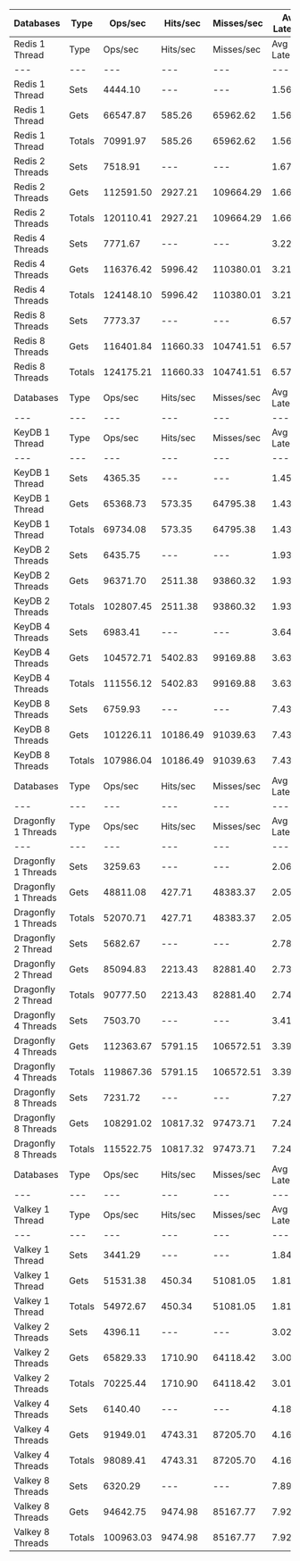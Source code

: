 | Databases | Type | Ops/sec | Hits/sec | Misses/sec | Avg Latency | p50 Latency | p99 Latency | p99.9 Latency | KB/sec |
| --- | --- | --- | --- | --- | --- | --- | --- | --- | --- |
| Redis 1 Thread | Type | Ops/sec | Hits/sec | Misses/sec | Avg Latency | p50 Latency | p99 Latency | p99.9 Latency | KB/sec |
| --- | --- | --- | --- | --- | --- | --- | --- | --- | --- |
Redis 1 Thread | Sets | 4444.10 | --- | --- | 1.56487 | 1.51100 | 2.57500 | 6.71900 | 2429.67 |
Redis 1 Thread | Gets | 66547.87 | 585.26 | 65962.62 | 1.56434 | 1.51100 | 2.57500 | 7.10300 | 2883.54 |
Redis 1 Thread | Totals | 70991.97 | 585.26 | 65962.62 | 1.56437 | 1.51100 | 2.57500 | 7.07100 | 5313.21 |
Redis 2 Threads | Sets | 7518.91 | --- | --- | 1.67636 | 1.56700 | 4.22300 | 10.62300 | 4110.74 |
Redis 2 Threads | Gets | 112591.50 | 2927.21 | 109664.29 | 1.66826 | 1.55100 | 4.15900 | 10.11100 | 5852.84 |
Redis 2 Threads | Totals | 120110.41 | 2927.21 | 109664.29 | 1.66877 | 1.55100 | 4.15900 | 10.17500 | 9963.58 |
Redis 4 Threads | Sets | 7771.67 | --- | --- | 3.22024 | 3.07100 | 7.83900 | 15.80700 | 4248.93 |
Redis 4 Threads | Gets | 116376.42 | 5996.42 | 110380.01 | 3.21020 | 3.05500 | 7.80700 | 15.99900 | 7543.72 |
Redis 4 Threads | Totals | 124148.10 | 5996.42 | 110380.01 | 3.21083 | 3.05500 | 7.80700 | 15.99900 | 11792.65 |
Redis 8 Threads | Sets | 7773.37 | --- | --- | 6.57895 | 6.14300 | 18.55900 | 49.40700 | 4249.86 |
Redis 8 Threads | Gets | 116401.84 | 11660.33 | 104741.51 | 6.57433 | 6.14300 | 18.30300 | 49.40700 | 10393.26 |
Redis 8 Threads | Totals | 124175.21 | 11660.33 | 104741.51 | 6.57462 | 6.14300 | 18.30300 | 49.40700 | 14643.12 |
| Databases | Type | Ops/sec | Hits/sec | Misses/sec | Avg Latency | p50 Latency | p99 Latency | p99.9 Latency | KB/sec |
| --- | --- | --- | --- | --- | --- | --- | --- | --- | --- |
| KeyDB 1 Thread | Type | Ops/sec | Hits/sec | Misses/sec | Avg Latency | p50 Latency | p99 Latency | p99.9 Latency | KB/sec |
| --- | --- | --- | --- | --- | --- | --- | --- | --- | --- |
KeyDB 1 Thread | Sets | 4365.35 | --- | --- | 1.45149 | 1.43900 | 2.31900 | 6.07900 | 2386.62 |
KeyDB 1 Thread | Gets | 65368.73 | 573.35 | 64795.38 | 1.43261 | 1.43100 | 2.25500 | 5.85500 | 2831.68 |
KeyDB 1 Thread | Totals | 69734.08 | 573.35 | 64795.38 | 1.43379 | 1.43100 | 2.25500 | 5.95100 | 5218.30 |
KeyDB 2 Threads | Sets | 6435.75 | --- | --- | 1.93781 | 1.63100 | 9.79100 | 22.52700 | 3518.55 |
KeyDB 2 Threads | Gets | 96371.70 | 2511.38 | 93860.32 | 1.93733 | 1.63100 | 9.79100 | 22.78300 | 5012.64 |
KeyDB 2 Threads | Totals | 102807.45 | 2511.38 | 93860.32 | 1.93736 | 1.63100 | 9.79100 | 22.78300 | 8531.19 |
KeyDB 4 Threads | Sets | 6983.41 | --- | --- | 3.64133 | 3.26300 | 12.73500 | 24.31900 | 3817.98 |
KeyDB 4 Threads | Gets | 104572.71 | 5402.83 | 99169.88 | 3.63848 | 3.26300 | 12.67100 | 24.31900 | 6785.93 |
KeyDB 4 Threads | Totals | 111556.12 | 5402.83 | 99169.88 | 3.63866 | 3.26300 | 12.67100 | 24.31900 | 10603.91 |
KeyDB 8 Threads | Sets | 6759.93 | --- | --- | 7.43298 | 6.78300 | 23.29500 | 49.91900 | 3695.79 |
KeyDB 8 Threads | Gets | 101226.11 | 10186.49 | 91039.63 | 7.43632 | 6.78300 | 23.42300 | 49.91900 | 9061.57 |
KeyDB 8 Threads | Totals | 107986.04 | 10186.49 | 91039.63 | 7.43611 | 6.78300 | 23.42300 | 49.91900 | 12757.36 |
| Databases | Type | Ops/sec | Hits/sec | Misses/sec | Avg Latency | p50 Latency | p99 Latency | p99.9 Latency | KB/sec |
| --- | --- | --- | --- | --- | --- | --- | --- | --- | --- |
| Dragonfly 1 Threads | Type | Ops/sec | Hits/sec | Misses/sec | Avg Latency | p50 Latency | p99 Latency | p99.9 Latency | KB/sec |
| --- | --- | --- | --- | --- | --- | --- | --- | --- | --- |
Dragonfly 1 Threads | Sets | 3259.63 | --- | --- | 2.06592 | 1.81500 | 4.54300 | 7.83900 | 1782.10 |
Dragonfly 1 Threads | Gets | 48811.08 | 427.71 | 48383.37 | 2.05957 | 1.81500 | 4.54300 | 8.19100 | 2114.22 |
Dragonfly 1 Threads | Totals | 52070.71 | 427.71 | 48383.37 | 2.05997 | 1.81500 | 4.54300 | 8.15900 | 3896.31 |
Dragonfly 2 Thread | Sets | 5682.67 | --- | --- | 2.78162 | 2.68700 | 7.99900 | 20.35100 | 3106.83 |
Dragonfly 2 Thread | Gets | 85094.83 | 2213.43 | 82881.40 | 2.73826 | 2.67100 | 7.48700 | 14.01500 | 4424.03 |
Dragonfly 2 Thread | Totals | 90777.50 | 2213.43 | 82881.40 | 2.74098 | 2.67100 | 7.51900 | 14.46300 | 7530.86 |
Dragonfly 4 Threads | Sets | 7503.70 | --- | --- | 3.41063 | 3.51900 | 8.38300 | 17.53500 | 4102.43 |
Dragonfly 4 Threads | Gets | 112363.67 | 5791.15 | 106572.51 | 3.39325 | 3.51900 | 8.25500 | 17.79100 | 7284.36 |
Dragonfly 4 Threads | Totals | 119867.36 | 5791.15 | 106572.51 | 3.39434 | 3.51900 | 8.25500 | 17.79100 | 11386.79 |
Dragonfly 8 Threads | Sets | 7231.72 | --- | --- | 7.27297 | 6.81500 | 24.31900 | 59.13500 | 3953.73 |
Dragonfly 8 Threads | Gets | 108291.02 | 10817.32 | 97473.71 | 7.24565 | 6.78300 | 24.06300 | 59.39100 | 9653.71 |
Dragonfly 8 Threads | Totals | 115522.75 | 10817.32 | 97473.71 | 7.24736 | 6.78300 | 24.06300 | 59.39100 | 13607.44 |
| Databases | Type | Ops/sec | Hits/sec | Misses/sec | Avg Latency | p50 Latency | p99 Latency | p99.9 Latency | KB/sec |
| --- | --- | --- | --- | --- | --- | --- | --- | --- | --- |
| Valkey 1 Thread | Type | Ops/sec | Hits/sec | Misses/sec | Avg Latency | p50 Latency | p99 Latency | p99.9 Latency | KB/sec |
| --- | --- | --- | --- | --- | --- | --- | --- | --- | --- |
Valkey 1 Thread | Sets | 3441.29 | --- | --- | 1.84845 | 1.47900 | 5.75900 | 17.53500 | 1881.42 |
Valkey 1 Thread | Gets | 51531.38 | 450.34 | 51081.05 | 1.81670 | 1.47900 | 5.50300 | 11.64700 | 2231.44 |
Valkey 1 Thread | Totals | 54972.67 | 450.34 | 51081.05 | 1.81868 | 1.47900 | 5.50300 | 11.83900 | 4112.85 |
Valkey 2 Threads | Sets | 4396.11 | --- | --- | 3.02227 | 2.79900 | 8.12700 | 16.25500 | 2403.44 |
Valkey 2 Threads | Gets | 65829.33 | 1710.90 | 64118.42 | 3.00999 | 2.78300 | 8.03100 | 16.76700 | 3421.72 |
Valkey 2 Threads | Totals | 70225.44 | 1710.90 | 64118.42 | 3.01076 | 2.78300 | 8.03100 | 16.76700 | 5825.17 |
Valkey 4 Threads | Sets | 6140.40 | --- | --- | 4.18573 | 4.01500 | 10.43100 | 23.67900 | 3357.08 |
Valkey 4 Threads | Gets | 91949.01 | 4743.31 | 87205.70 | 4.16267 | 4.01500 | 10.17500 | 23.55100 | 5963.08 |
Valkey 4 Threads | Totals | 98089.41 | 4743.31 | 87205.70 | 4.16412 | 4.01500 | 10.17500 | 23.55100 | 9320.16 |
Valkey 8 Threads | Sets | 6320.29 | --- | --- | 7.89658 | 7.42300 | 23.93500 | 54.27100 | 3455.43 |
Valkey 8 Threads | Gets | 94642.75 | 9474.98 | 85167.77 | 7.92176 | 7.42300 | 25.47100 | 54.27100 | 8447.58 |
Valkey 8 Threads | Totals | 100963.03 | 9474.98 | 85167.77 | 7.92019 | 7.42300 | 25.47100 | 54.27100 | 11903.01 |
